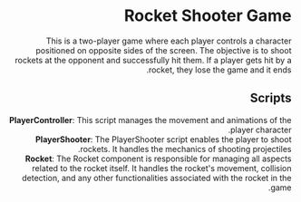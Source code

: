 <div dir='rtl' lang='he'>

# Rocket Shooter Game
This is a two-player game where each player controls a character positioned on opposite sides of the screen. The objective is to shoot rockets at the opponent and successfully hit them. If a player gets hit by a rocket, they lose the game and it ends.

## Scripts
**PlayerController**: This script manages the movement and animations of the player character.  
**PlayerShooter**: The PlayerShooter script enables the player to shoot rockets. It handles the mechanics of shooting projectiles.  
**Rocket**: The Rocket component is responsible for managing all aspects related to the rocket itself. It handles the rocket's movement, collision detection, and any other functionalities associated with the rocket in the game.  


</div>
